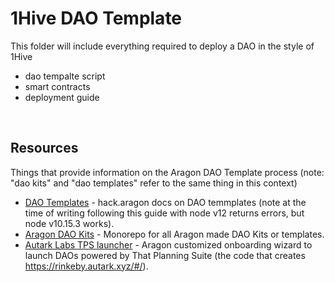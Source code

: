 # 1Hive DAO Template

This folder will include everything required to deploy a DAO in the style of 1Hive
- dao tempalte script
- smart contracts
- deployment guide

<br>

## Resources

Things that provide information on the Aragon DAO Template process (note: "dao kits" and "dao templates" refer to the same thing in this context) 
- [DAO Templates](https://hack.aragon.org/docs/templates-intro) - hack.aragon docs on DAO temmplates (note at the time of writing following this guide with node v12 returns errors, but node v10.15.3 works).
- [Aragon DAO Kits](https://github.com/aragon/dao-kits) - Monorepo for all Aragon made DAO Kits or templates.
- [Autark Labs TPS launcher](https://github.com/AutarkLabs/tps-launcher/) - Aragon customized onboarding wizard to launch DAOs powered by That Planning Suite (the code that creates https://rinkeby.autark.xyz/#/).

<br>
